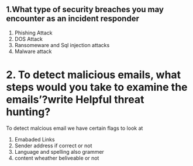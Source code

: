 ## 1.What type of security breaches you may encounter as an incident responder

1. Phishing Attack 
2. DOS Attack
3. Ransomeware and Sql injection attacks
4. Malware attack 

# 2. To detect malicious emails, what steps would you take to examine the emails’?write Helpful threat hunting?

To detect malcious email we have certain flags to look at 

1. Emabaded Links
2. Sender address if correct or not
3. Language and spelling also grammer
4. content wheather beliveable or not

